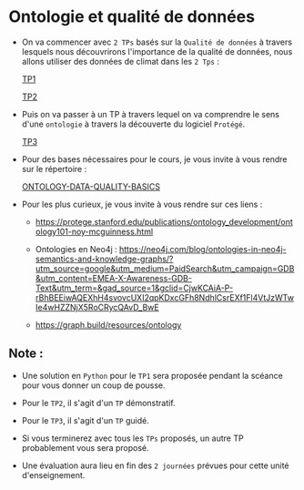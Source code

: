 # Ontologie et qualité de données

- On va commencer avec `2 TPs` basés sur la `Qualité de données` à travers lesquels nous découvrirons l'importance de la qualité de données, nous allons utiliser des données de climat dans les `2 Tps` :

  [TP1](./TP_01/)
  
  [TP2](./TP_02/)

- Puis on va passer à un TP à travers lequel on va comprendre le sens d'une `ontologie` à travers la découverte du logiciel `Protégé`.
  
  [TP3](./TP_03/)


- Pour des bases nécessaires pour le cours, je vous invite à vous rendre sur le répertoire : 

  [ONTOLOGY-DATA-QUALITY-BASICS](./ONTOLOGY-DATA-QUALITY-BASICS/)   

- Pour les plus curieux, je vous invite à vous rendre sur ces liens :

  - https://protege.stanford.edu/publications/ontology_development/ontology101-noy-mcguinness.html
  
  - Ontologies en Neo4j : https://neo4j.com/blog/ontologies-in-neo4j-semantics-and-knowledge-graphs/?utm_source=google&utm_medium=PaidSearch&utm_campaign=GDB&utm_content=EMEA-X-Awareness-GDB-Text&utm_term=&gad_source=1&gclid=CjwKCAiA-P-rBhBEEiwAQEXhH4svovcUXI2qpKDxcGFh8NdhlCsrEXf1Fl4VtJzWTwIe4wHZZNjX5RoCRycQAvD_BwE 

  - https://graph.build/resources/ontology
  

## Note :

- Une solution en `Python` pour le `TP1` sera proposée pendant la scéance pour vous donner un coup de pousse. 

- Pour le `TP2`, il s'agit d'un `TP` démonstratif.

- Pour le `TP3`, il s'agit d'un `TP` guidé.

- Si vous terminerez avec tous les `TPs` proposés, un autre TP probablement vous sera proposé.  
  
- Une évaluation aura lieu en fin des `2 journées` prévues pour cette unité d'enseignement. 

